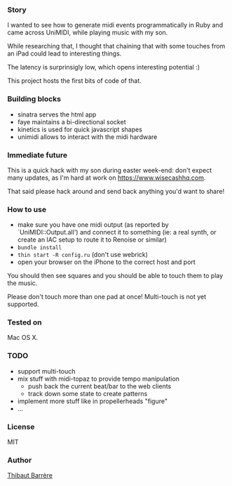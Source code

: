 ### Story

I wanted to see how to generate midi events programmatically in Ruby and came across UniMIDI, while playing music with my son.

While researching that, I thought that chaining that with some touches from an iPad could lead to interesting things.

The latency is surprinsigly low, which opens interesting potential :)

This project hosts the first bits of code of that.

### Building blocks

* sinatra serves the html app
* faye maintains a bi-directional socket
* kinetics is used for quick javascript shapes
* unimidi allows to interact with the midi hardware

### Immediate future

This is a quick hack with my son during easter week-end: don't expect many updates, as I'm hard at work on https://www.wisecashhq.com.

That said please hack around and send back anything you'd want to share!

### How to use

* make sure you have one midi output (as reported by `UniMIDI::Output.all') and connect it to something (ie: a real synth, or create an IAC setup to route it to Renoise or similar)
* `bundle install`
* `thin start -R config.ru` (don't use webrick)
* open your browser on the iPhone to the correct host and port

You should then see squares and you should be able to touch them to play the music.

Please don't touch more than one pad at once! Multi-touch is not yet supported.

### Tested on

Mac OS X.

### TODO

* support multi-touch
* mix stuff with midi-topaz to provide tempo manipulation
  * push back the current beat/bar to the web clients
  * track down some state to create patterns
* implement more stuff like in propellerheads "figure"
* ...

### License

MIT

### Author

[Thibaut Barrère](http://twitter.com/thibaut_barrere)